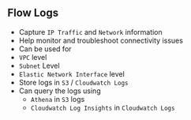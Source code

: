 ## Flow Logs

- Capture `IP Traffic` and `Network` information
- Help monitor and troubleshoot connectivity issues
- Can be used for
- `VPC` level
- `Subnet` Level
- `Elastic Network Interface` level
- Store logs in `S3` / `Cloudwatch Logs`
- Can query the logs using
  - `Athena` in `S3` logs
  - `Cloudwatch Log Insights` in `Cloudwatch Logs`
